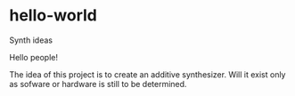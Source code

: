 # hello-world
Synth ideas

Hello people!

The idea of this project is to create an additive synthesizer. Will it exist only as sofware or hardware is still to be determined. 

